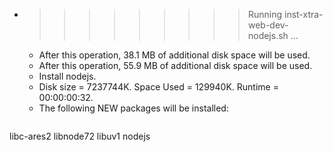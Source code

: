 * >>>>>>>>> Running inst-xtra-web-dev-nodejs.sh ...
  * After this operation, 38.1 MB of additional disk space will be used.
  * After this operation, 55.9 MB of additional disk space will be used.
  * Install nodejs.
  * Disk size = 7237744K. Space Used = 129940K. Runtime = 00:00:00:32.
  * The following NEW packages will be installed:
  ```bash
libc-ares2 libnode72 libuv1 nodejs
  ```
